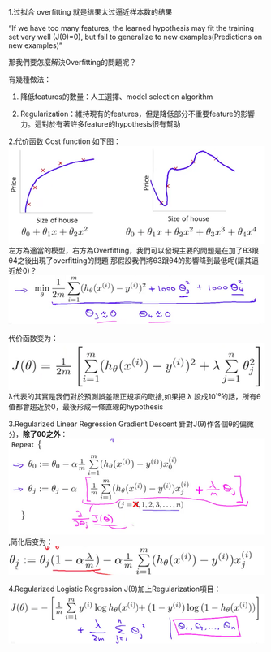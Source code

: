 1.过拟合 overfitting
就是结果太过逼近样本数的结果

“If we have too many features, the learned hypothesis may fit the training set very well (J(θ)=0), but fail to generalize to new examples(Predictions on new examples)”

那我們要怎麼解決Overfitting的問題呢？

有幾種做法：

1. 降低features的數量：人工選擇、model selection algorithm

2. Regularization：維持現有的features，但是降低部分不重要feature的影響力。這對於有著許多feature的hypothesis很有幫助

2.代价函数 Cost function
如下图：
![](20.png) 
左方為適當的模型，右方為Overfitting，我們可以發現主要的問題是在加了θ3跟θ4之後出現了overfitting的問題
那假設我們將θ3跟θ4的影響降到最低呢(讓其逼近於0)？
![](21.png)

代价函数变为：
![](22.png)
λ代表的其實是我們對於預測誤差跟正規項的取捨,如果把 λ 設成10¹⁰的話，所有θ值都會趨近於0，最後形成一條直線的hypothesis

3.Regularized Linear Regression
Gradient Descent 針對J(θ)作各個θ的偏微分，**除了θ0之外**：![](23.png),简化后变为：![](24.png)

4.Regularized Logistic Regression
J(θ)加上Regularization項目：
![](25.png)
